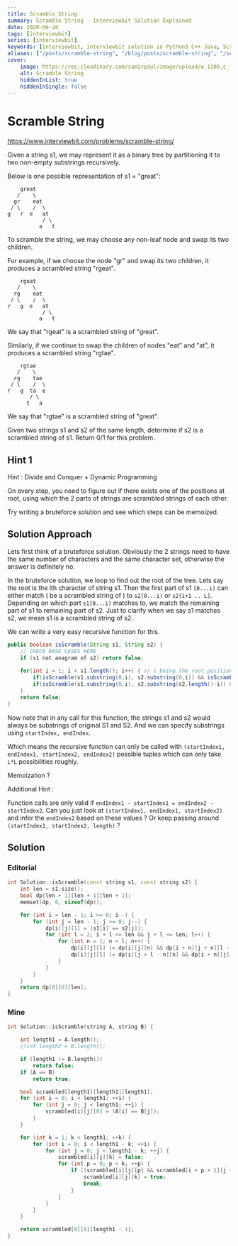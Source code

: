 ```yaml
---
title: Scramble String
summary: Scramble String - Interviewbit Solution Explained
date: 2020-06-20
tags: [interviewbit]
series: [interviewbit]
keywords: [interviewbit, interviewbit solution in Python3 C++ Java, Scramble String solution]
aliases: ["/posts/scramble-string", "/blog/posts/scramble-string", "/scramble-string"]
cover:
    image: https://res.cloudinary.com/samirpaul/image/upload/w_1100,c_fit,co_rgb:FFFFFF,l_text:Arial_70_bold:Scramble String - Solution Explained/problem-solving.webp
    alt: Scramble String
    hiddenInList: true
    hiddenInSingle: false
---
```


# Scramble String

https://www.interviewbit.com/problems/scramble-string/

Given a string s1, we may represent it as a binary tree by partitioning it to two non-empty substrings recursively.

Below is one possible representation of s1 = "great":

```
    great
   /    \
  gr    eat
 / \    /  \
g   r  e   at
           / \
          a   t
```
To scramble the string, we may choose any non-leaf node and swap its two children.

For example, if we choose the node "gr" and swap its two children, it produces a scrambled string "rgeat".
```
    rgeat
   /    \
  rg    eat
 / \    /  \
r   g  e   at
           / \
          a   t
```
We say that "rgeat" is a scrambled string of "great".

Similarly, if we continue to swap the children of nodes "eat" and "at", it produces a scrambled string "rgtae".
```
    rgtae
   /    \
  rg    tae
 / \    /  \
r   g  ta  e
       / \
      t   a
```
We say that "rgtae" is a scrambled string of "great".

Given two strings s1 and s2 of the same length, determine if s2 is a scrambled string of s1.
Return 0/1 for this problem.

## Hint 1
Hint : Divide and Conquer + Dynamic Programming

On every step, you need to figure out if there exists one of the positions at root, using which the 2 parts of strings are scrambled strings of each other.

Try writing a bruteforce solution and see which steps can be memoized.

## Solution Approach


Lets first think of a bruteforce solution. 
Obviously the 2 strings need to have the same number of characters and the same character set, otherwise the answer is definitely no.

In the bruteforce solution, we loop to find out the root of the tree. 
Lets say the root is the ith character of string s1. Then the first part of s1 `[0...i)`
can either match ( be a scrambled string of ) to `s2[0...i)` or `s2(i+1 .. L]`.
Depending on which part `s1[0...i)` matches to, we match the remaining part of s1
to remaining part of s2. Just to clarify when we say s1 matches s2, we mean s1 is a scrambled string of s2.

We can write a very easy recursive function for this.

```java
public boolean isScramble(String s1, String s2) {
    // CHECK BASE CASES HERE
    if (s1 not anagram of s2) return false;
    
    for(int i = 1; i < s1.length(); i++) { // i being the root position
        if(isScramble(s1.substring(0,i), s2.substring(0,i)) && isScramble(s1.substring(i), s2.substring(i))) return true;
        if(isScramble(s1.substring(0,i), s2.substring(s2.length()-i)) && isScramble(s1.substring(i), s2.substring(0, s2.length()-i))) return true;
    }
    return false;
}
```

Now note that in any call for this function, the strings s1 and s2 would always be substrings
of original S1 and S2. And we can specify substrings using `startIndex, endIndex`.

Which means the recursive function can only be called with
`(startIndex1, endIndex1, startIndex2, endIndex2)` possible tuples which can only take `L*L` possibilities roughly.

Memoization ?

Additional Hint :

Function calls are only valid if `endIndex1 - startIndex1 = endIndex2 - startIndex2`.
Can you just look at `(startIndex1, endIndex1, startIndex2)` and infer the `endIndex2` based on these values ? 
Or keep passing around `(startIndex1, startIndex2, length)` ?


## Solution

### Editorial
```cpp
int Solution::isScramble(const string s1, const string s2) {
    int len = s1.size();
    bool dp[len + 1][len + 1][len + 1];
    memset(dp, 0, sizeof(dp));

    for (int i = len - 1; i >= 0; i--) {
        for (int j = len - 1; j >= 0; j--) {
            dp[i][j][1] = (s1[i] == s2[j]);
            for (int l = 2; i + l <= len && j + l <= len; l++) {
                for (int n = 1; n < l; n++) {
                    dp[i][j][l] |= dp[i][j][n] && dp[i + n][j + n][l - n];
                    dp[i][j][l] |= dp[i][j + l - n][n] && dp[i + n][j][l - n];
                }
            }
        }
    }
    return dp[0][0][len];
}
```

### Mine
```cpp
int Solution::isScramble(string A, string B) {

    int length1 = A.length();
    //int length2 = B.length();

    if (length1 != B.length())
        return false;
    if (A == B)
        return true;

    bool scrambled[length1][length1][length1];
    for (int i = 0; i < length1; ++i) {
        for (int j = 0; j < length1; ++j) {
            scrambled[i][j][0] = (A[i] == B[j]);
        }
    }

    for (int k = 1; k < length1; ++k) {
        for (int i = 0; i < length1 - k; ++i) {
            for (int j = 0; j < length1 - k; ++j) {
                scrambled[i][j][k] = false;
                for (int p = 0; p < k; ++p) {
                    if ((scrambled[i][j][p] && scrambled[i + p + 1][j + p + 1][k - p - 1]) || (scrambled[i][j + k - p][p] && scrambled[i + p + 1][j][k - p - 1])) {
                        scrambled[i][j][k] = true;
                        break;
                    }
                }
            }
        }
    }

    return scrambled[0][0][length1 - 1];
}
```
